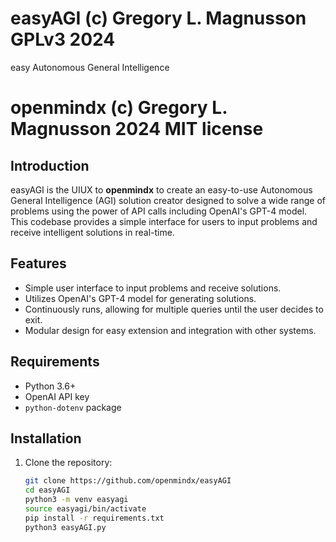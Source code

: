 # easyAGI (c) Gregory L. Magnusson GPLv3 2024
easy Autonomous General Intelligence

# openmindx (c) Gregory L. Magnusson 2024 MIT license

## Introduction

easyAGI is the UIUX to **openmindx** to create an easy-to-use Autonomous General Intelligence (AGI) solution creator designed to solve a wide range of problems using the power of API calls including OpenAI's GPT-4 model. This codebase provides a simple interface for users to input problems and receive intelligent solutions in real-time.

## Features

- Simple user interface to input problems and receive solutions.
- Utilizes OpenAI's GPT-4 model for generating solutions.
- Continuously runs, allowing for multiple queries until the user decides to exit.
- Modular design for easy extension and integration with other systems.

## Requirements

- Python 3.6+
- OpenAI API key
- `python-dotenv` package

## Installation

1. Clone the repository:
   ```bash
   git clone https://github.com/openmindx/easyAGI
   cd easyAGI
   python3 -m venv easyagi
   source easyagi/bin/activate
   pip install -r requirements.txt
   python3 easyAGI.py

